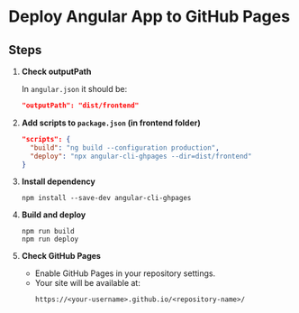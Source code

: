 
# Deploy Angular App to GitHub Pages

## Steps

1. **Check outputPath**

   In `angular.json` it should be:
   ```json
   "outputPath": "dist/frontend"
   ```

2. **Add scripts to `package.json` (in frontend folder)**
   ```json
   "scripts": {
     "build": "ng build --configuration production",
     "deploy": "npx angular-cli-ghpages --dir=dist/frontend"
   }
   ```

3. **Install dependency**
   ```
   npm install --save-dev angular-cli-ghpages
   ```

4. **Build and deploy**
   ```
   npm run build
   npm run deploy
   ```

5. **Check GitHub Pages**
    - Enable GitHub Pages in your repository settings.
    - Your site will be available at:
      ```
      https://<your-username>.github.io/<repository-name>/
      ```
